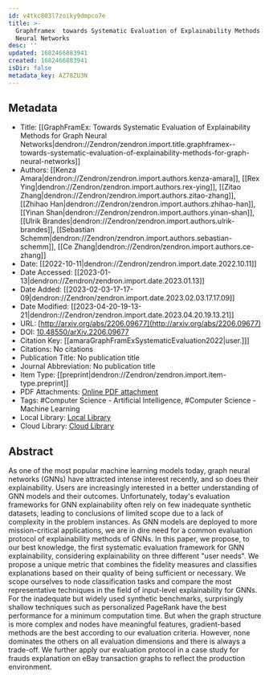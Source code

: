 ```yaml
---
id: v4tkc803l7zoiky9dmpco7e
title: >-
  Graphframex  towards Systematic Evaluation of Explainability Methods for Graph
  Neural Networks
desc: ''
updated: 1682466883941
created: 1682466883941
isDir: false
metadata_key: AZ78ZU3N
---
```


## Metadata

- Title: [[GraphFramEx: Towards Systematic Evaluation of Explainability Methods for Graph Neural Networks|dendron://Zendron/zendron.import.title.graphframex--towards-systematic-evaluation-of-explainability-methods-for-graph-neural-networks]]
- Authors: [[Kenza Amara|dendron://Zendron/zendron.import.authors.kenza-amara]], [[Rex Ying|dendron://Zendron/zendron.import.authors.rex-ying]], [[Zitao Zhang|dendron://Zendron/zendron.import.authors.zitao-zhang]], [[Zhihao Han|dendron://Zendron/zendron.import.authors.zhihao-han]], [[Yinan Shan|dendron://Zendron/zendron.import.authors.yinan-shan]], [[Ulrik Brandes|dendron://Zendron/zendron.import.authors.ulrik-brandes]], [[Sebastian Schemm|dendron://Zendron/zendron.import.authors.sebastian-schemm]], [[Ce Zhang|dendron://Zendron/zendron.import.authors.ce-zhang]]
- Date: [[2022-10-11|dendron://Zendron/zendron.import.date.2022.10.11]]
- Date Accessed: [[2023-01-13|dendron://Zendron/zendron.import.date.2023.01.13]]
- Date Added: [[2023-02-03-17-17-09|dendron://Zendron/zendron.import.date.2023.02.03.17.17.09]]
- Date Modified: [[2023-04-20-19-13-21|dendron://Zendron/zendron.import.date.2023.04.20.19.13.21]]
- URL: [http://arxiv.org/abs/2206.09677](http://arxiv.org/abs/2206.09677)
- DOI: [10.48550/arXiv.2206.09677](http://doi.org/10.48550/arXiv.2206.09677)
- Citation Key: [[amaraGraphFramExSystematicEvaluation2022|user.]]]
- Citations: No citations
- Publication Title: No publication title
- Journal Abbreviation: No publication title
- Item Type: [[preprint|dendron://Zendron/zendron.import.item-type.preprint]]
- PDF Attachments: [Online PDF attachment](https://www.zotero.org/groups/4932032/zendron/items/AZ78ZU3N/attachment/F4TCQH4B/reader)
- Tags: #Computer Science - Artificial Intelligence, #Computer Science - Machine Learning
- Local Library: [Local Library](zotero://select/items/4932032)
- Cloud Library: [Cloud Library](https://www.zotero.org/groups/4932032/Zendron/library)

## Abstract

As one of the most popular machine learning models today, graph neural networks (GNNs) have attracted intense interest recently, and so does their explainability. Users are increasingly interested in a better understanding of GNN models and their outcomes. Unfortunately, today's evaluation frameworks for GNN explainability often rely on few inadequate synthetic datasets, leading to conclusions of limited scope due to a lack of complexity in the problem instances. As GNN models are deployed to more mission-critical applications, we are in dire need for a common evaluation protocol of explainability methods of GNNs. In this paper, we propose, to our best knowledge, the first systematic evaluation framework for GNN explainability, considering explainability on three different "user needs". We propose a unique metric that combines the fidelity measures and classifies explanations based on their quality of being sufficient or necessary. We scope ourselves to node classification tasks and compare the most representative techniques in the field of input-level explainability for GNNs. For the inadequate but widely used synthetic benchmarks, surprisingly shallow techniques such as personalized PageRank have the best performance for a minimum computation time. But when the graph structure is more complex and nodes have meaningful features, gradient-based methods are the best according to our evaluation criteria. However, none dominates the others on all evaluation dimensions and there is always a trade-off. We further apply our evaluation protocol in a case study for frauds explanation on eBay transaction graphs to reflect the production environment.